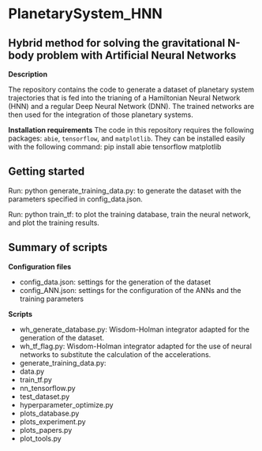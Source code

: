 # PlanetarySystem_HNN
## Hybrid method for solving the gravitational N-body problem with Artificial Neural Networks

**Description**

The repository contains the code to generate a dataset of planetary system trajectories that is fed into the trianing of a Hamiltonian Neural Network (HNN) and a regular Deep Neural Network (DNN).
The trained networks are then used for the integration of those planetary systems. 

**Installation requirements**
The code in this repository requires the following packages: `abie`, `tensorflow`, and `matplotlib`. They can be installed easily with the following command:
    pip install abie tensorflow matplotlib


## Getting started 

Run: python generate_training_data.py: to generate the dataset with the parameters specified in config_data.json.

Run: python train_tf: to plot the training database, train the neural network, and plot the training results. 
## Summary of scripts
**Configuration files**
* config_data.json: settings for the generation of the dataset
* config_ANN.json: settings for the configuration of the ANNs and the training parameters

**Scripts**
* wh_generate_database.py: Wisdom-Holman integrator adapted for the generation of the dataset. 
* wh_tf_flag.py: Wisdom-Holman integrator adapted for the use of neural networks to substitute the calculation of the accelerations.
* generate_training_data.py: 
* data.py
* train_tf.py
* nn_tensorflow.py
* test_dataset.py
* hyperparameter_optimize.py
* plots_database.py
* plots_experiment.py
* plots_papers.py
* plot_tools.py
